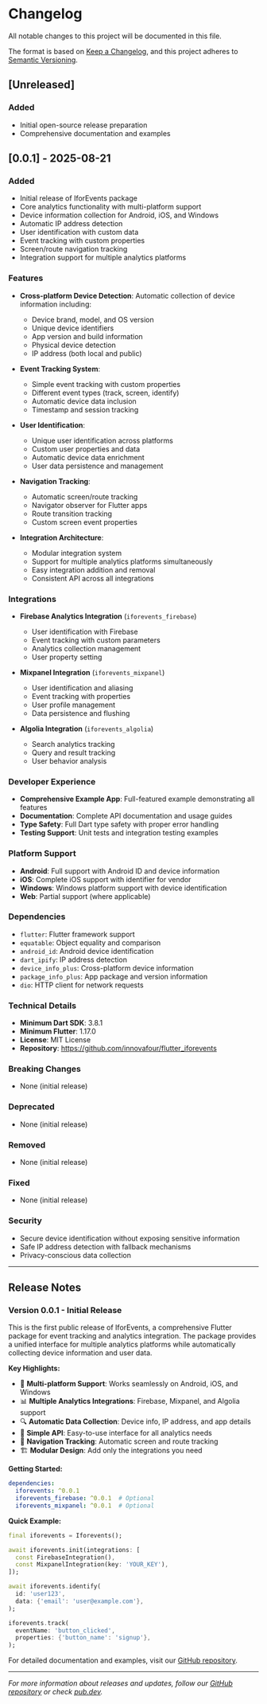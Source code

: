# Changelog

All notable changes to this project will be documented in this file.

The format is based on [Keep a Changelog](https://keepachangelog.com/en/1.0.0/),
and this project adheres to [Semantic Versioning](https://semver.org/spec/v2.0.0.html).

## [Unreleased]

### Added
- Initial open-source release preparation
- Comprehensive documentation and examples

## [0.0.1] - 2025-08-21

### Added
- Initial release of IforEvents package
- Core analytics functionality with multi-platform support
- Device information collection for Android, iOS, and Windows
- Automatic IP address detection
- User identification with custom data
- Event tracking with custom properties
- Screen/route navigation tracking
- Integration support for multiple analytics platforms

### Features
- **Cross-platform Device Detection**: Automatic collection of device information including:
  - Device brand, model, and OS version
  - Unique device identifiers
  - App version and build information
  - Physical device detection
  - IP address (both local and public)

- **Event Tracking System**:
  - Simple event tracking with custom properties
  - Different event types (track, screen, identify)
  - Automatic device data inclusion
  - Timestamp and session tracking

- **User Identification**:
  - Unique user identification across platforms
  - Custom user properties and data
  - Automatic device data enrichment
  - User data persistence and management

- **Navigation Tracking**:
  - Automatic screen/route tracking
  - Navigator observer for Flutter apps
  - Route transition tracking
  - Custom screen event properties

- **Integration Architecture**:
  - Modular integration system
  - Support for multiple analytics platforms simultaneously
  - Easy integration addition and removal
  - Consistent API across all integrations

### Integrations
- **Firebase Analytics Integration** (`iforevents_firebase`)
  - User identification with Firebase
  - Event tracking with custom parameters
  - Analytics collection management
  - User property setting

- **Mixpanel Integration** (`iforevents_mixpanel`)
  - User identification and aliasing
  - Event tracking with properties
  - User profile management
  - Data persistence and flushing

- **Algolia Integration** (`iforevents_algolia`)
  - Search analytics tracking
  - Query and result tracking
  - User behavior analysis

### Developer Experience
- **Comprehensive Example App**: Full-featured example demonstrating all features
- **Documentation**: Complete API documentation and usage guides
- **Type Safety**: Full Dart type safety with proper error handling
- **Testing Support**: Unit tests and integration testing examples

### Platform Support
- **Android**: Full support with Android ID and device information
- **iOS**: Complete iOS support with identifier for vendor
- **Windows**: Windows platform support with device identification
- **Web**: Partial support (where applicable)

### Dependencies
- `flutter`: Flutter framework support
- `equatable`: Object equality and comparison
- `android_id`: Android device identification
- `dart_ipify`: IP address detection
- `device_info_plus`: Cross-platform device information
- `package_info_plus`: App package and version information
- `dio`: HTTP client for network requests

### Technical Details
- **Minimum Dart SDK**: 3.8.1
- **Minimum Flutter**: 1.17.0
- **License**: MIT License
- **Repository**: https://github.com/innovafour/flutter_iforevents

### Breaking Changes
- None (initial release)

### Deprecated
- None (initial release)

### Removed
- None (initial release)

### Fixed
- None (initial release)

### Security
- Secure device identification without exposing sensitive information
- Safe IP address detection with fallback mechanisms
- Privacy-conscious data collection

---

## Release Notes

### Version 0.0.1 - Initial Release

This is the first public release of IforEvents, a comprehensive Flutter package for event tracking and analytics integration. The package provides a unified interface for multiple analytics platforms while automatically collecting device information and user data.

**Key Highlights:**
- 🚀 **Multi-platform Support**: Works seamlessly on Android, iOS, and Windows
- 📊 **Multiple Analytics Integrations**: Firebase, Mixpanel, and Algolia support
- 🔍 **Automatic Data Collection**: Device info, IP address, and app details
- 🎯 **Simple API**: Easy-to-use interface for all analytics needs
- 📱 **Navigation Tracking**: Automatic screen and route tracking
- 🏗️ **Modular Design**: Add only the integrations you need

**Getting Started:**
```yaml
dependencies:
  iforevents: ^0.0.1
  iforevents_firebase: ^0.0.1  # Optional
  iforevents_mixpanel: ^0.0.1  # Optional
```

**Quick Example:**
```dart
final iforevents = Iforevents();

await iforevents.init(integrations: [
  const FirebaseIntegration(),
  const MixpanelIntegration(key: 'YOUR_KEY'),
]);

await iforevents.identify(
  id: 'user123',
  data: {'email': 'user@example.com'},
);

iforevents.track(
  eventName: 'button_clicked',
  properties: {'button_name': 'signup'},
);
```

For detailed documentation and examples, visit our [GitHub repository](https://github.com/innovafour/flutter_iforevents).

---

*For more information about releases and updates, follow our [GitHub repository](https://github.com/innovafour/flutter_iforevents) or check [pub.dev](https://pub.dev/packages/iforevents).*
